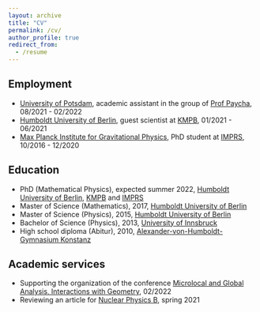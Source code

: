 ```yaml
---
layout: archive
title: "CV"
permalink: /cv/
author_profile: true
redirect_from:
  - /resume
---
```


## Employment

* [University of Potsdam](https://www.uni-potsdam.de/en/university-of-potsdam), academic assistant in the group of [Prof Paycha](https://www.math.uni-potsdam.de/~paycha/paycha/Home.html), 08/2021 - 02/2022
* [Humboldt University of Berlin](https://www.hu-berlin.de/en?set_language=en), guest scientist at [KMPB](https://www2.mathematik.hu-berlin.de/~maphy/), 01/2021 - 06/2021
* [Max Planck Institute for Gravitational Physics](https://www.aei.mpg.de), PhD student at [IMPRS](https://www.imprs-gcq.aei.mpg.de), 10/2016 - 12/2020

## Education

* PhD (Mathematical Physics), expected summer 2022, [Humboldt University of Berlin](https://www.hu-berlin.de/en?set_language=en), [KMPB](https://www2.mathematik.hu-berlin.de/~maphy/) and [IMPRS](https://www.imprs-gcq.aei.mpg.de)
* Master of Science (Mathematics), 2017, [Humboldt University of Berlin](https://www.hu-berlin.de/en?set_language=en)
* Master of Science (Physics), 2015, [Humboldt University of Berlin](https://www.hu-berlin.de/en?set_language=en)
* Bachelor of Science (Physics), 2013, [University of Innsbruck](https://www.uibk.ac.at/index.html.en)
* High school diploma (Abitur), 2010, [Alexander-von-Humboldt-Gymnasium Konstanz](https://humboldt-konstanz.de)

## Academic services

* Supporting the organization of the conference [Microlocal and Global Analysis, Interactions with Geometry](https://potsdamconference2022.math.uni-potsdam.de/potsdamconference2022/index.html), 02/2022
* Reviewing an article for [Nuclear Physics B](https://www.journals.elsevier.com/nuclear-physics-b), spring 2021
